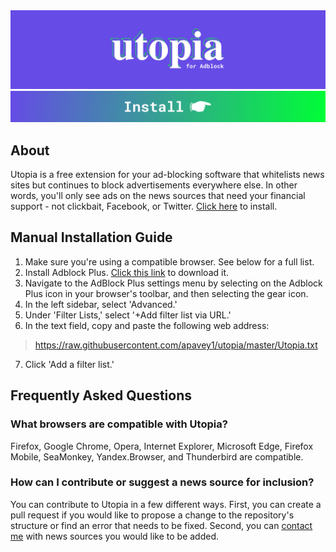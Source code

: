 <img src="docs/utopiaLogoNew.jpg" alt="Utopia for AdBlock logo"/>
<a href="https://subscribe.adblockplus.org?location=https%3A%2F%2Fraw.githubusercontent.com%2Fapavey1%2Futopia%2Fmaster%2FUtopia.txt&amp;title=Utopia"/>
<img src="docs/utopiaButton.jpg" alt="Install"/>
</a>

## About
Utopia is a free extension for your ad-blocking software that whitelists news sites but continues to block advertisements everywhere else. In other words, you'll only see ads on the news sources that need your financial support - not clickbait, Facebook, or Twitter. [Click here](https://subscribe.adblockplus.org?location=https%3A%2F%2Fraw.githubusercontent.com%2Fapavey1%2Futopia%2Fmaster%2FUtopia.txt&amp;title=Utopia) to install.

## Manual Installation Guide
1. Make sure you're using a compatible browser. See below for a full list.
2. Install Adblock Plus. [Click this link](https://adblockplus.org/en/) to download it.
3. Navigate to the AdBlock Plus settings menu by selecting on the Adblock Plus icon in your browser's toolbar, and then selecting the gear icon.
4. In the left sidebar, select 'Advanced.'
5. Under 'Filter Lists,' select '+Add filter list via URL.'
6. In the text field, copy and paste the following web address:
> https://raw.githubusercontent.com/apavey1/utopia/master/Utopia.txt
7. Click 'Add a filter list.'

## Frequently Asked Questions

### What browsers are compatible with Utopia?
Firefox, Google Chrome, Opera, Internet Explorer, Microsoft Edge, Firefox Mobile, SeaMonkey, Yandex.Browser, and Thunderbird are compatible.

### How can I contribute or suggest a news source for inclusion?
You can contribute to Utopia in a few different ways. First, you can create a pull request if you would like to propose a change to the repository's structure or find an error that needs to be fixed. Second, you can [contact me](mailto:paveyand@grinnell.edu) with news sources you would like to be added.
